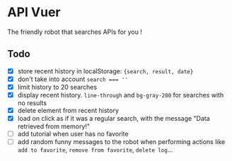 # API Vuer

The friendly robot that searches APIs for you !

## Todo

- [x] store recent history in localStorage: `{search, result, date}`
- [x] don't take into account `search === ''`
- [x] limit history to 20 searches
- [x] display recent history. `line-through` and `bg-gray-200` for searches with no results
- [x] delete element from recent history
- [x] load on click as if it was a regular search, with the message "Data retrieved from memory!"
- [ ] add tutorial when user has no favorite
- [ ] add random funny messages to the robot when performing actions like `add to favorite`, `remove from favorite`, `delete log`...
